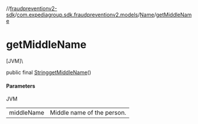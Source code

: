 //[fraudpreventionv2-sdk](../../../index.md)/[com.expediagroup.sdk.fraudpreventionv2.models](../index.md)/[Name](index.md)/[getMiddleName](get-middle-name.md)

# getMiddleName

[JVM]\

public final [String](https://docs.oracle.com/javase/8/docs/api/java/lang/String.html)[getMiddleName](get-middle-name.md)()

#### Parameters

JVM

| | |
|---|---|
| middleName | Middle name of the person. |
